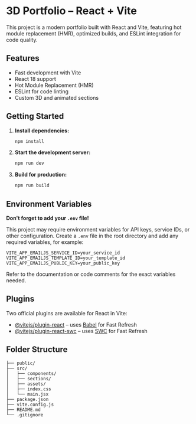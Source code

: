 # 3D Portfolio – React + Vite

This project is a modern portfolio built with React and Vite, featuring hot module replacement (HMR), optimized builds, and ESLint integration for code quality.

## Features

- Fast development with Vite
- React 18 support
- Hot Module Replacement (HMR)
- ESLint for code linting
- Custom 3D and animated sections

## Getting Started

1. **Install dependencies:**

   ```bash
   npm install
   ```

2. **Start the development server:**

   ```bash
   npm run dev
   ```

3. **Build for production:**

   ```bash
   npm run build
   ```

## Environment Variables

**Don't forget to add your `.env` file!**

This project may require environment variables for API keys, service IDs, or other configuration. Create a `.env` file in the root directory and add any required variables, for example:

```
VITE_APP_EMAILJS_SERVICE_ID=your_service_id
VITE_APP_EMAILJS_TEMPLATE_ID=your_template_id
VITE_APP_EMAILJS_PUBLIC_KEY=your_public_key
```

Refer to the documentation or code comments for the exact variables needed.

## Plugins

Two official plugins are available for React in Vite:

- [@vitejs/plugin-react](https://github.com/vitejs/vite-plugin-react/blob/main/packages/plugin-react) – uses [Babel](https://babeljs.io/) for Fast Refresh
- [@vitejs/plugin-react-swc](https://github.com/vitejs/vite-plugin-react/blob/main/packages/plugin-react-swc) – uses [SWC](https://swc.rs/) for Fast Refresh

## Folder Structure

```
├── public/
├── src/
│   ├── components/
│   ├── sections/
│   ├── assets/
│   ├── index.css
│   └── main.jsx
├── package.json
├── vite.config.js
├── README.md
└── .gitignore
```
